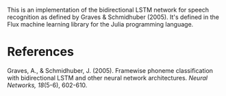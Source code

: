 This is an implementation of the bidirectional LSTM network for speech recognition as defined by Graves & Schmidhuber (2005). It's defined in the Flux machine learning library for the Julia programming language.

# References

Graves, A., & Schmidhuber, J. (2005). Framewise phoneme classification with bidirectional LSTM and other neural network architectures. *Neural Networks, 18*(5-6), 602-610.
